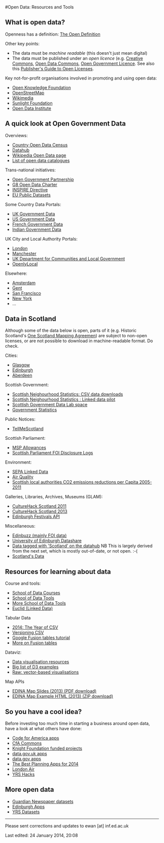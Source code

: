 #Open Data: Resources and Tools

## What is open data?

Openness has a definition: [The Open Definition](http://opendefinition.org)

Other key points:

* The data must be *machine readable* (this doesn't just mean digital)
* The data must be published under an *open licence* (e.g. [Creative Commons](http://creativecommons.org), [Open Data Commons](http://opendatacommons.org/licenses/), [Open Government Licence](http://www.nationalarchives.gov.uk/doc/open-government-licence/version/2/). See also this [Publisher's Guide to Open Licenses](http://theodi.org/guides/publishers-guide-open-data-licensing).

Key not-for-profit organisations involved in promoting and using open data:

* [Open Knowledge Foundation](http://okfn.org)
* [OpenStreetMap](http://www.openstreetmap.org/about)
* [Wikimedia](http://www.wikimedia.org)
* [Sunlight Foundation](http://sunlightfoundation.com)
* [Open Data Institute](http://theodi.org)



## A quick look at Open Government Data

Overviews:

* [Country Open Data Census](http://census.okfn.org/country)
* [Datahub](http://datahub.io)
* [Wikipedia Open Data page](http://en.wikipedia.org/wiki/Open_data)
* [List of open data catalogues](http://datacatalogs.org)

Trans-national initiatives:

* [Open Government Partnership](http://www.opengovpartnership.org/countries)
* [G8 Open Data Charter](https://www.gov.uk/government/publications/open-data-charter/g8-open-data-charter-and-technical-annex)
* [INSPIRE Directive](http://inspire.ec.europa.eu/index.cfm/pageid/48)
* [EU Public Datasets](http://publicdata.eu)

Some Country Data Portals:

* [UK Government Data](http://data.gov.uk/data/search)
* [US Government Data](http://www.data.gov)
* [French Government Data](http://www.data.gouv.fr)
* [Indian Government Data](http://data.gov.in)

UK City and Local Authority Portals:

* [London](http://data.london.gov.uk)
* [Manchester](http://www.datagm.org.uk)
* [UK Department for Communities and Local Government](http://opendatacommunities.org)
* [OpenlyLocal](http://openlylocal.com)

Elsewhere:

* [Amsterdam](http://amsterdamopendata.nl/en)
* [Gent](http://data.gent.be)
* [San Francisco](https://data.sfgov.org)
* [New York](https://data.ny.gov)
* ...


## Data in Scotland

Although some of the data below is open, parts of it (e.g. Historic Scotland's [One Scotland Mapping Agreemen](http://data.historic-scotland.gov.uk/pls/htmldb/f?p=2100:10:0#)) are subject to non-open licenses, or are not possible to download in machine-readable format. Do check.

Cities:

* [Glasgow](http://data.glasgow.gov.uk)
* [Edinburgh](https://github.com/edinburghcouncil/datasets)
* [Aberdeen](http://www.aberdeencity.gov.uk/open_data)


Scottish Government:

* [Scottish Neighourhood Statistics: CSV data downloads](http://www.sns.gov.uk/Downloads/DownloadHome.aspx)
* [Scottish Neighourhood Statistics : Linked data pilot](http://www.opendatascotland.org)
* [Scottish Government Data Lab space](http://labs.data.scotland.gov.uk)
* [Government Statistics](http://www.scotland.gov.uk/Topics/Statistics)


Public Notices:

* [TellMeScotland](http://www.tellmescotland.gov.uk)

Scottish Parliament: 

* [MSP Allowances](http://mspallowances.scottish.parliament.uk)
* [Scottish Parliament FOI Disclosure Logs](http://www.scottish.parliament.uk/help/17700.aspx)


Environment:

* [SEPA Linked Data](http://data.sepa.org.uk)
* [Air Quality](http://www.scottishairquality.co.uk/data.php)
* [Scottish local authorities CO2 emissions reductions per Capita 2005-2011](https://www.google.com/fusiontables/DataSource?docid=1Lc2PtPSbTh1OG-KSf9OoXZFmUpALEI6Gejbb4yQ#rows:id=1)


Galleries, Libraries, Archives, Museums (GLAM):

* [CultureHack Scotland 2011](http://www.welcometosync.com/hacks/2011/about/data)
* [CultureHack Scotland 2013](http://chs2013.herokuapp.com/docs)
* [Edinburgh Festivals API](http://api.festivalslab.com)

Miscellaneous:

* [Edinbuzz (mainly FOI data)](http://edinbuzz.org.uk/data-directory/)
* [University of Edinburgh Datashare](http://datashare.is.ed.ac.uk)
* [Data tagged with 'Scotland' on the datahub](http://datahub.io/dataset?q=scotland) NB This is largely derived from the next set, which is mostly out-of-date, or not open. :-(
* [Scotland's Data](https://sites.google.com/site/scotlandsdata/dataandvocabularies)




## Resources for learning about data



Course and tools:

* [School of Data Courses](http://schoolofdata.org/courses/)
* [School of Data Tools](http://schoolofdata.org/online-resources/)
* [More School of Data Tools](http://schoolofdata.org/2013/11/08/think-tankers-data-toolbox/)
* [Euclid (Linked Data)](http://euclid-project.eu)

Tabular Data

* [2014: The Year of CSV](http://theodi.org/blog/2014-the-year-of-csv)
* [Versioning CSV](http://theodi.org/blog/adapting-git-simple-data)
* [Google Fusion tables tutorial](https://sites.google.com/site/fusiontablestalks/talks/fusion-tables-where-2-0-workshop)
* [More on Fusion tables](http://www.theguardian.com/news/datablog/2012/mar/24/guardian-open-weekend-google-fusion)

Dataviz:

* [Data visualisation resources](http://ttdatavis.onthinktanks.org/data-visualisation-resources/)
* [Big list of D3 examples](http://christopheviau.com/d3list/)
* [Raw: vector-based visualisations](http://raw.densitydesign.org)

Map APIs

* [EDINA Map Slides (2013) (PDF download)](https://raw.github.com/ewan-klein/ilwhack/master/geo/edina-geo-apis.pdf)
* [EDINA Map Example HTML (2013) (ZIP download)](https://raw.github.com/ewan-klein/ilwhack/master/geo/LeafletHTMLpages.zip)

## So you have a cool idea?

Before investing too much time in starting a business around open data, have a look at what others have done:

* [Code for America apps](http://www.codeforamerica.org/apps/)
* [CfA Commons](http://commons.codeforamerica.org)
* [Knight Foundation funded projects](http://www.knightfoundation.org/grants/?sort=title)
* [data.gov.uk apps](http://data.gov.uk/apps)
* [data.gov apps](https://www.data.gov/applications)
* [The Best Planning Apps for 2014](http://www.planetizen.com/node/66853)
* [London Air](http://www.londonair.org.uk/)
* [YRS Hacks](http://hacks.youngrewiredstate.org/events/YRS2013)


## More open data

* [Guardian Newspaper datasets](http://www.theguardian.com/news/datablog/interactive/2013/jan/14/all-our-datasets-index)
* [Edinburgh Apps](http://www.edinburghapps.net/data/)
* [YRS Datasets](https://youngrewiredstate.org/resources-for-coders/data-sets)


---

Please sent corrections and updates to ewan [at] inf.ed.ac.uk

Last edited: 24 January 2014, 20:08





